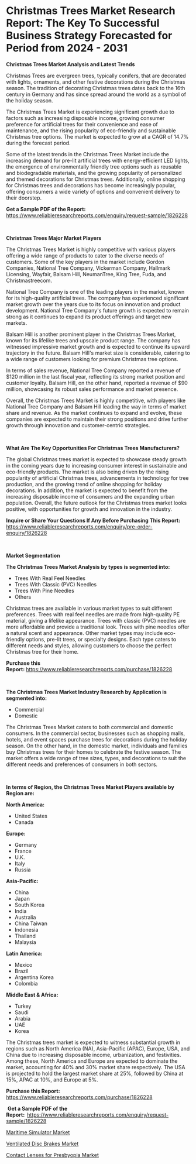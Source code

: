 <p><h1>Christmas Trees Market Research Report: The Key To Successful Business Strategy Forecasted for Period from 2024 - 2031</h1></p><p><strong>Christmas Trees Market Analysis and Latest Trends</strong></p>
<p><p>Christmas Trees are evergreen trees, typically conifers, that are decorated with lights, ornaments, and other festive decorations during the Christmas season. The tradition of decorating Christmas trees dates back to the 16th century in Germany and has since spread around the world as a symbol of the holiday season.</p><p>The Christmas Trees Market is experiencing significant growth due to factors such as increasing disposable income, growing consumer preference for artificial trees for their convenience and ease of maintenance, and the rising popularity of eco-friendly and sustainable Christmas tree options. The market is expected to grow at a CAGR of 14.7% during the forecast period.</p><p>Some of the latest trends in the Christmas Trees Market include the increasing demand for pre-lit artificial trees with energy-efficient LED lights, the emergence of environmentally friendly tree options such as reusable and biodegradable materials, and the growing popularity of personalized and themed decorations for Christmas trees. Additionally, online shopping for Christmas trees and decorations has become increasingly popular, offering consumers a wide variety of options and convenient delivery to their doorstep.</p></p>
<p><strong>Get a Sample PDF of the Report:&nbsp;</strong> <a href="https://www.reliableresearchreports.com/enquiry/request-sample/1826228">https://www.reliableresearchreports.com/enquiry/request-sample/1826228</a></p>
<p>&nbsp;</p>
<p><strong>Christmas Trees Major Market Players</strong></p>
<p><p>The Christmas Trees Market is highly competitive with various players offering a wide range of products to cater to the diverse needs of customers. Some of the key players in the market include Gordon Companies, National Tree Company, Vickerman Company, Hallmark Licensing, Wayfair, Balsam Hill, NeumanTree, King Tree, Fuda, and Christmastreecom.</p><p>National Tree Company is one of the leading players in the market, known for its high-quality artificial trees. The company has experienced significant market growth over the years due to its focus on innovation and product development. National Tree Company's future growth is expected to remain strong as it continues to expand its product offerings and target new markets.</p><p>Balsam Hill is another prominent player in the Christmas Trees Market, known for its lifelike trees and upscale product range. The company has witnessed impressive market growth and is expected to continue its upward trajectory in the future. Balsam Hill's market size is considerable, catering to a wide range of customers looking for premium Christmas tree options.</p><p>In terms of sales revenue, National Tree Company reported a revenue of $120 million in the last fiscal year, reflecting its strong market position and customer loyalty. Balsam Hill, on the other hand, reported a revenue of $90 million, showcasing its robust sales performance and market presence.</p><p>Overall, the Christmas Trees Market is highly competitive, with players like National Tree Company and Balsam Hill leading the way in terms of market share and revenue. As the market continues to expand and evolve, these companies are expected to maintain their strong positions and drive further growth through innovation and customer-centric strategies.</p></p>
<p>&nbsp;</p>
<p><strong>What Are The Key Opportunities For Christmas Trees Manufacturers?</strong></p>
<p><p>The global Christmas trees market is expected to showcase steady growth in the coming years due to increasing consumer interest in sustainable and eco-friendly products. The market is also being driven by the rising popularity of artificial Christmas trees, advancements in technology for tree production, and the growing trend of online shopping for holiday decorations. In addition, the market is expected to benefit from the increasing disposable income of consumers and the expanding urban population. Overall, the future outlook for the Christmas trees market looks positive, with opportunities for growth and innovation in the industry.</p></p>
<p><strong>Inquire or Share Your Questions If Any Before Purchasing This Report:</strong> <a href="https://www.reliableresearchreports.com/enquiry/pre-order-enquiry/1826228">https://www.reliableresearchreports.com/enquiry/pre-order-enquiry/1826228</a></p>
<p>&nbsp;</p>
<p><strong>Market Segmentation</strong></p>
<p><strong>The Christmas Trees Market Analysis by types is segmented into:</strong></p>
<p><ul><li>Trees With Real Feel Needles</li><li>Trees With Classic (PVC) Needles</li><li>Trees With Pine Needles</li><li>Others</li></ul></p>
<p><p>Christmas trees are available in various market types to suit different preferences. Trees with real feel needles are made from high-quality PE material, giving a lifelike appearance. Trees with classic (PVC) needles are more affordable and provide a traditional look. Trees with pine needles offer a natural scent and appearance. Other market types may include eco-friendly options, pre-lit trees, or specialty designs. Each type caters to different needs and styles, allowing customers to choose the perfect Christmas tree for their home.</p></p>
<p><strong>Purchase this Report:&nbsp;</strong><a href="https://www.reliableresearchreports.com/purchase/1826228">https://www.reliableresearchreports.com/purchase/1826228</a></p>
<p>&nbsp;</p>
<p><strong>The Christmas Trees Market Industry Research by Application is segmented into:</strong></p>
<p><ul><li>Commercial</li><li>Domestic</li></ul></p>
<p><p>The Christmas Trees Market caters to both commercial and domestic consumers. In the commercial sector, businesses such as shopping malls, hotels, and event spaces purchase trees for decorations during the holiday season. On the other hand, in the domestic market, individuals and families buy Christmas trees for their homes to celebrate the festive season. The market offers a wide range of tree sizes, types, and decorations to suit the different needs and preferences of consumers in both sectors.</p></p>
<p>&nbsp;</p>
<p><strong>In terms of Region, the Christmas Trees Market Players available by Region are:</strong></p>
<p>
    <p> <strong> North America: </strong>
        <ul>
            <li>United States</li>
            <li>Canada</li>
        </ul>
        </p> 
    <p> <strong> Europe: </strong>
        <ul>
            <li>Germany</li>
            <li>France</li>
            <li>U.K.</li>
            <li>Italy</li>
            <li>Russia</li>
        </ul>
        </p> 
    <p> <strong> Asia-Pacific: </strong>
        <ul>
            <li>China</li>
            <li>Japan</li>
            <li>South Korea</li>
            <li>India</li>
            <li>Australia</li>
            <li>China Taiwan</li>
            <li>Indonesia</li>
            <li>Thailand</li>
            <li>Malaysia</li>
        </ul>
        </p> 
    <p> <strong> Latin America: </strong>
        <ul>
            <li>Mexico</li>
            <li>Brazil</li>
            <li>Argentina Korea</li>
            <li>Colombia</li>
        </ul>
        </p> 
    <p> <strong> Middle East & Africa: </strong>
        <ul>
            <li>Turkey</li>
            <li>Saudi</li>
            <li>Arabia</li>
            <li>UAE</li>
            <li>Korea</li>
        </ul>
    </p>
    </p>
<p><p>The Christmas trees market is expected to witness substantial growth in regions such as North America (NA), Asia-Pacific (APAC), Europe, USA, and China due to increasing disposable income, urbanization, and festivities. Among these, North America and Europe are expected to dominate the market, accounting for 40% and 30% market share respectively. The USA is projected to hold the largest market share at 25%, followed by China at 15%, APAC at 10%, and Europe at 5%.</p></p>
<p><strong>Purchase this Report: </strong><a href="https://www.reliableresearchreports.com/purchase/1826228">https://www.reliableresearchreports.com/purchase/1826228</a></p>
<p>&nbsp;<strong>Get a Sample PDF of the Report:&nbsp;&nbsp;</strong><a href="https://www.reliableresearchreports.com/enquiry/request-sample/1826228">https://www.reliableresearchreports.com/enquiry/request-sample/1826228</a></p>
<p><strong></strong></p>
<p><p><a href="https://changeable-paste-463.notion.site/Maritime-Simulator-Market-Centers-on-Aspects-such-as-Market-Growth-Market-Share-Market-Opportunity-c96410f98c7044b5a8360b9f56223caa">Maritime Simulator Market</a></p><p><a href="https://florentine-yuzu-f42.notion.site/Ventilated-Disc-Brakes-Market-Size-Growth-Outlook-from-2024-to-2031-projecting-at-Market-s-Trends--c080e7d1e70940398367e18f1e0c03e9">Ventilated Disc Brakes Market</a></p><p><a href="https://github.com/jhcraigie/Market-Research-Report-List-2/blob/main/contact-lenses-for-presbyopia-market.md">Contact Lenses for Presbyopia Market</a></p></p>